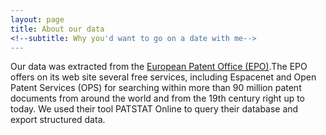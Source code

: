 ```yaml
---
layout: page
title: About our data
<!--subtitle: Why you'd want to go on a date with me-->
---
```

Our data was extracted from the <a href="https://www.epo.org/index.html"> European Patent Office (EPO)</a>.The EPO offers on its web site several free services, including Espacenet and Open Patent Services (OPS) for searching within more than 90 million patent documents from around the world and from the 19th century right up to today. We used their tool PATSTAT Online to query their database and export structured data.
